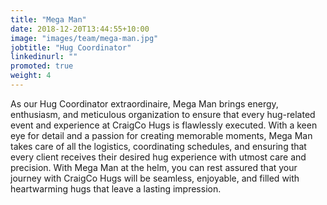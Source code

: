 ```yaml
---
title: "Mega Man"
date: 2018-12-20T13:44:55+10:00
image: "images/team/mega-man.jpg"
jobtitle: "Hug Coordinator"
linkedinurl: ""
promoted: true
weight: 4
---
```


As our Hug Coordinator extraordinaire, Mega Man brings energy, enthusiasm, and meticulous organization to ensure that every hug-related event and experience at CraigCo Hugs is flawlessly executed. With a keen eye for detail and a passion for creating memorable moments, Mega Man takes care of all the logistics, coordinating schedules, and ensuring that every client receives their desired hug experience with utmost care and precision. With Mega Man at the helm, you can rest assured that your journey with CraigCo Hugs will be seamless, enjoyable, and filled with heartwarming hugs that leave a lasting impression.
